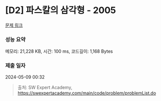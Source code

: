 # [D2] 파스칼의 삼각형 - 2005 

[문제 링크](https://swexpertacademy.com/main/code/problem/problemDetail.do?contestProbId=AV5P0-h6Ak4DFAUq) 

### 성능 요약

메모리: 21,228 KB, 시간: 100 ms, 코드길이: 1,168 Bytes

### 제출 일자

2024-05-09 00:32



> 출처: SW Expert Academy, https://swexpertacademy.com/main/code/problem/problemList.do